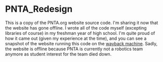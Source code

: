 # PNTA_Redesign
This is a copy of the PNTA.org website source code.
I'm sharing it now that the website has gone offline. I wrote all of the code myself (excepting libraries of course) in my freshman year of high school.
I'm quite proud of how it came out (given my experience at the time), and you can see a snapshot of the website running this code on the [wayback machine](https://web.archive.org/web/20131026090356/http://www.pnta.org/).
Sadly, the website is offline because PNTA is currently not a robotics team anymore as student interest for the team died down.
